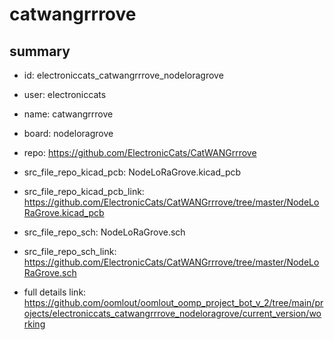 # catwangrrrove
 
## summary 
* id: electroniccats_catwangrrrove_nodeloragrove
* user: electroniccats
* name: catwangrrrove
* board: nodeloragrove
* repo: https://github.com/ElectronicCats/CatWANGrrrove
* src_file_repo_kicad_pcb: NodeLoRaGrove.kicad_pcb
* src_file_repo_kicad_pcb_link: https://github.com/ElectronicCats/CatWANGrrrove/tree/master/NodeLoRaGrove.kicad_pcb


* src_file_repo_sch: NodeLoRaGrove.sch
* src_file_repo_sch_link: https://github.com/ElectronicCats/CatWANGrrrove/tree/master/NodeLoRaGrove.sch
* full details link: https://github.com/oomlout/oomlout_oomp_project_bot_v_2/tree/main/projects/electroniccats_catwangrrrove_nodeloragrove/current_version/working  






